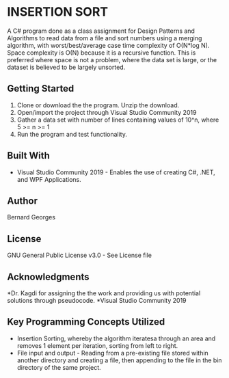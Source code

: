 # INSERTION SORT
A C# program done as a class assignment for Design Patterns and Algorithms to read data 
from a file and sort numbers using a merging algorithm, with worst/best/average case 
time complexity of O(N*log N). Space complexity is O(N) because it is a recursive function. 
This is preferred where space is not a problem, where the data set is large, 
or the dataset is believed to be largely unsorted.


## Getting Started
1. Clone or download the the program. Unzip the download.
2. Open/import the project through Visual Studio Community 2019
3. Gather a data set with number of lines containing values of 10^n, where 5 >= n >= 1
4. Run the program and test functionality.

## Built With
* Visual Studio Community 2019 - Enables the use of creating C#, .NET, and WPF Applications.

## Author
Bernard Georges

## License
GNU General Public License v3.0 - See License file

## Acknowledgments
*Dr. Kagdi for assigning the the work and providing us with potential solutions through pseudocode.
*Visual Studio Community 2019

## Key Programming Concepts Utilized
* Insertion Sorting, whereby the algorithm iteratesa through an area
	and removes 1 element per iteration, sorting from left to right.
* File input and output - Reading from a pre-existing file stored within another directory
	and creating a file, then appending to the file in the bin directory of the same project.